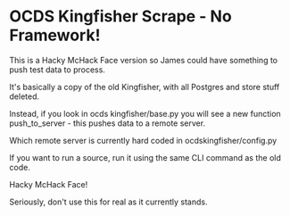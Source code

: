 # OCDS Kingfisher Scrape - No Framework!



This is a Hacky McHack Face version so James could have something to push test data to process.

It's basically a copy of the old Kingfisher, with all Postgres and store stuff deleted.

Instead, if you look in ocds kingfisher/base.py you will see a new function push_to_server - this pushes data to a remote server.

Which remote server is currently hard coded in ocdskingfisher/config.py

If you want to run a source, run it using the same CLI command as the old code.

Hacky McHack Face!

Seriously, don't use this for real as it currently stands.
